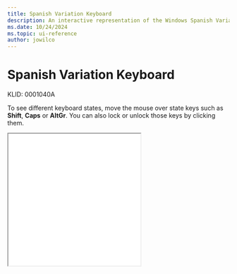 ```yaml
---
title: Spanish Variation Keyboard
description: An interactive representation of the Windows Spanish Variation keyboard. To see different keyboard states, click or move the mouse over the state keys.
ms.date: 10/24/2024
ms.topic: ui-reference
author: jowilco
---
```


# Spanish Variation Keyboard

KLID: 0001040A

To see different keyboard states, move the mouse over state keys such as **Shift**, **Caps** or **AltGr**. You can also lock or unlock those keys by clicking them.

<iframe src="kbdes.html" height="300"></iframe>
